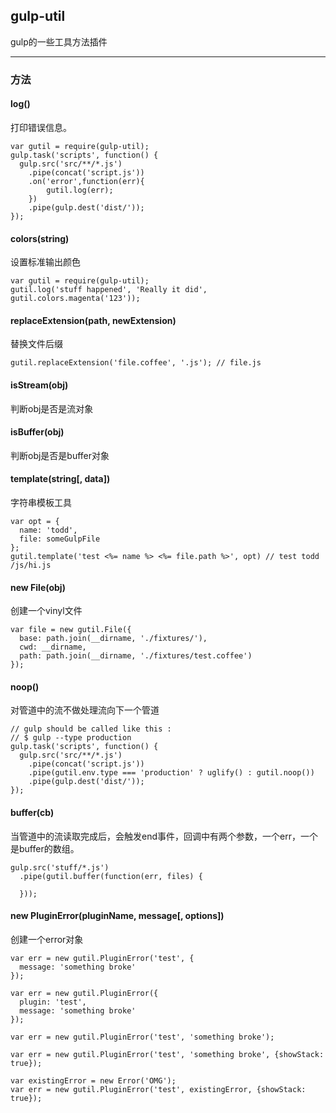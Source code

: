 ## gulp-util
gulp的一些工具方法插件
***
### 方法
#### log() 
打印错误信息。
```
var gutil = require(gulp-util);
gulp.task('scripts', function() {
  gulp.src('src/**/*.js')
    .pipe(concat('script.js'))
    .on('error',function(err){
        gutil.log(err);
    })
    .pipe(gulp.dest('dist/'));
});
```
#### colors(string)
设置标准输出颜色
```
var gutil = require(gulp-util);
gutil.log('stuff happened', 'Really it did', gutil.colors.magenta('123'));
```
#### replaceExtension(path, newExtension) 
替换文件后缀
```
gutil.replaceExtension('file.coffee', '.js'); // file.js
```
#### isStream(obj) 
判断obj是否是流对象
#### isBuffer(obj)
判断obj是否是buffer对象
#### template(string[, data])
字符串模板工具
```
var opt = {
  name: 'todd',
  file: someGulpFile
};
gutil.template('test <%= name %> <%= file.path %>', opt) // test todd /js/hi.js
```
#### new File(obj)
创建一个vinyl文件
```
var file = new gutil.File({
  base: path.join(__dirname, './fixtures/'),
  cwd: __dirname,
  path: path.join(__dirname, './fixtures/test.coffee')
});
```
#### noop()
对管道中的流不做处理流向下一个管道
```
// gulp should be called like this :
// $ gulp --type production
gulp.task('scripts', function() {
  gulp.src('src/**/*.js')
    .pipe(concat('script.js'))
    .pipe(gutil.env.type === 'production' ? uglify() : gutil.noop())
    .pipe(gulp.dest('dist/'));
});
```
#### buffer(cb)
当管道中的流读取完成后，会触发end事件，回调中有两个参数，一个err，一个是buffer的数组。
```
gulp.src('stuff/*.js')
  .pipe(gutil.buffer(function(err, files) {
  
  }));
```
#### new PluginError(pluginName, message[, options])
创建一个error对象
```
var err = new gutil.PluginError('test', {
  message: 'something broke'
});
 
var err = new gutil.PluginError({
  plugin: 'test',
  message: 'something broke'
});
 
var err = new gutil.PluginError('test', 'something broke');
 
var err = new gutil.PluginError('test', 'something broke', {showStack: true});
 
var existingError = new Error('OMG');
var err = new gutil.PluginError('test', existingError, {showStack: true});
```